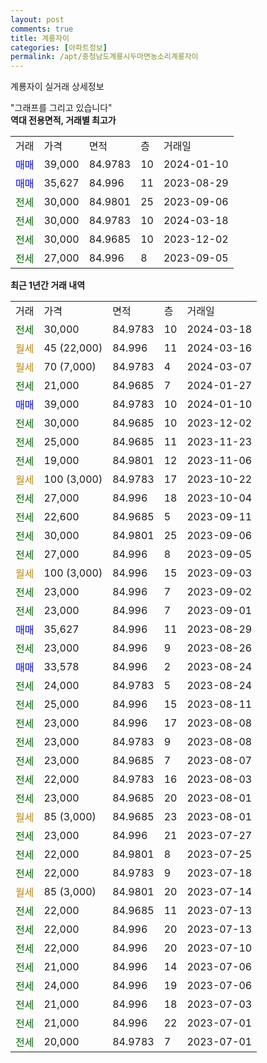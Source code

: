 ```yaml
---
layout: post
comments: true
title: 계룡자이
categories: [아파트정보]
permalink: /apt/충청남도계룡시두마면농소리계룡자이
---
```


계룡자이 실거래 상세정보

<script type="text/javascript">
  google.charts.load('current', {'packages':['line', 'corechart']});
  google.charts.setOnLoadCallback(drawChart);

  function drawChart() {
    var data = new google.visualization.DataTable();
    data.addColumn('date', '거래일');
    data.addColumn('number', "매매");
    data.addColumn('number', "전세");
    data.addColumn('number', "전매");

    data.addRows([[new Date(Date.parse("2024-03-18")), null, 30000, null], [new Date(Date.parse("2024-03-16")), null, null, null], [new Date(Date.parse("2024-03-07")), null, null, null], [new Date(Date.parse("2024-01-27")), null, 21000, null], [new Date(Date.parse("2024-01-10")), 39000, null, null], [new Date(Date.parse("2023-12-02")), null, 30000, null], [new Date(Date.parse("2023-11-23")), null, 25000, null], [new Date(Date.parse("2023-11-06")), null, 19000, null], [new Date(Date.parse("2023-10-22")), null, null, null], [new Date(Date.parse("2023-10-04")), null, 27000, null], [new Date(Date.parse("2023-09-11")), null, 22600, null], [new Date(Date.parse("2023-09-06")), null, 30000, null], [new Date(Date.parse("2023-09-05")), null, 27000, null], [new Date(Date.parse("2023-09-03")), null, null, null], [new Date(Date.parse("2023-09-02")), null, 23000, null], [new Date(Date.parse("2023-09-01")), null, 23000, null], [new Date(Date.parse("2023-08-29")), 35627, null, null], [new Date(Date.parse("2023-08-26")), null, 23000, null], [new Date(Date.parse("2023-08-24")), 33578, null, null], [new Date(Date.parse("2023-08-24")), null, 24000, null], [new Date(Date.parse("2023-08-11")), null, 25000, null], [new Date(Date.parse("2023-08-08")), null, 23000, null], [new Date(Date.parse("2023-08-08")), null, 23000, null], [new Date(Date.parse("2023-08-07")), null, 23000, null], [new Date(Date.parse("2023-08-03")), null, 22000, null], [new Date(Date.parse("2023-08-01")), null, 23000, null], [new Date(Date.parse("2023-08-01")), null, null, null], [new Date(Date.parse("2023-07-27")), null, 23000, null], [new Date(Date.parse("2023-07-25")), null, 22000, null], [new Date(Date.parse("2023-07-18")), null, 22000, null], [new Date(Date.parse("2023-07-14")), null, null, null], [new Date(Date.parse("2023-07-13")), null, 22000, null], [new Date(Date.parse("2023-07-13")), null, 22000, null], [new Date(Date.parse("2023-07-10")), null, 22000, null], [new Date(Date.parse("2023-07-06")), null, 21000, null], [new Date(Date.parse("2023-07-06")), null, 24000, null], [new Date(Date.parse("2023-07-03")), null, 21000, null], [new Date(Date.parse("2023-07-01")), null, 21000, null], [new Date(Date.parse("2023-07-01")), null, 20000, null]]);

    var options = {
      hAxis: {
        format: 'yyyy/MM/dd'
      },    
      lineWidth: 0,
      pointsVisible: true,    
      title: '최근 1년간 유형별 실거래가 분포',
      legend: { position: 'bottom' }
    };

    var formatter = new google.visualization.NumberFormat({pattern:'###,###'} );
    formatter.format(data, 1);
    formatter.format(data, 2);
    
    setTimeout(function() {
        var chart = new google.visualization.LineChart(document.getElementById('columnchart_material'));
        chart.draw(data, (options));
        document.getElementById('loading').style.display = 'none';
    }, 200);
  }
</script>


<div id="loading" style="z-index:20; display: block; margin-left: 0px">"그래프를 그리고 있습니다"</div>
<div id="columnchart_material" style="width: 95%; margin-left: 0px; display: block"></div>
<!-- contents start -->
<b>역대 전용면적, 거래별 최고가</b>
<table class="sortable">
    <tr>
      <td>거래</td>
      <td>가격</td>
      <td>면적</td>
      <td>층</td>
      <td>거래일</td>
    </tr>
        <tr>
          <td><a style="color: blue">매매</a></td>
          <td>39,000</td>
          <td>84.9783</td>
          <td>10</td>
          <td>2024-01-10</td>
        </tr>            <tr>
          <td><a style="color: blue">매매</a></td>
          <td>35,627</td>
          <td>84.996</td>
          <td>11</td>
          <td>2023-08-29</td>
        </tr>        
        <tr>
              <td><a style="color: darkgreen">전세</a></td>
              <td>30,000</td>
              <td>84.9801</td>
              <td>25</td>
              <td>2023-09-06</td>
            </tr>            <tr>
              <td><a style="color: darkgreen">전세</a></td>
              <td>30,000</td>
              <td>84.9783</td>
              <td>10</td>
              <td>2024-03-18</td>
            </tr>            <tr>
              <td><a style="color: darkgreen">전세</a></td>
              <td>30,000</td>
              <td>84.9685</td>
              <td>10</td>
              <td>2023-12-02</td>
            </tr>            <tr>
              <td><a style="color: darkgreen">전세</a></td>
              <td>27,000</td>
              <td>84.996</td>
              <td>8</td>
              <td>2023-09-05</td>
            </tr>        
    
</table>

<b>최근 1년간 거래 내역</b>

<table class="sortable">
    <tr>
      <td>거래</td>
      <td>가격</td>
      <td>면적</td>
      <td>층</td>
      <td>거래일</td>
    </tr>
    <tr>
      <td><a style="color: darkgreen">전세</a></td>
      <td>30,000</td>
      <td>84.9783</td>
      <td>10</td>
      <td>2024-03-18</td>
    </tr>          <tr>
      <td><a style="color: darkgoldenrod">월세</a></td>
      <td>45 (22,000)</td>
      <td>84.996</td>
      <td>11</td>
      <td>2024-03-16</td>
    </tr>          <tr>
      <td><a style="color: darkgoldenrod">월세</a></td>
      <td>70 (7,000)</td>
      <td>84.9783</td>
      <td>4</td>
      <td>2024-03-07</td>
    </tr>          <tr>
      <td><a style="color: darkgreen">전세</a></td>
      <td>21,000</td>
      <td>84.9685</td>
      <td>7</td>
      <td>2024-01-27</td>
    </tr>          <tr>
      <td><a style="color: blue">매매</a></td>
      <td>39,000</td>
      <td>84.9783</td>
      <td>10</td>
      <td>2024-01-10</td>
    </tr>          <tr>
      <td><a style="color: darkgreen">전세</a></td>
      <td>30,000</td>
      <td>84.9685</td>
      <td>10</td>
      <td>2023-12-02</td>
    </tr>          <tr>
      <td><a style="color: darkgreen">전세</a></td>
      <td>25,000</td>
      <td>84.9685</td>
      <td>11</td>
      <td>2023-11-23</td>
    </tr>          <tr>
      <td><a style="color: darkgreen">전세</a></td>
      <td>19,000</td>
      <td>84.9801</td>
      <td>12</td>
      <td>2023-11-06</td>
    </tr>          <tr>
      <td><a style="color: darkgoldenrod">월세</a></td>
      <td>100 (3,000)</td>
      <td>84.9783</td>
      <td>17</td>
      <td>2023-10-22</td>
    </tr>          <tr>
      <td><a style="color: darkgreen">전세</a></td>
      <td>27,000</td>
      <td>84.996</td>
      <td>18</td>
      <td>2023-10-04</td>
    </tr>          <tr>
      <td><a style="color: darkgreen">전세</a></td>
      <td>22,600</td>
      <td>84.9685</td>
      <td>5</td>
      <td>2023-09-11</td>
    </tr>          <tr>
      <td><a style="color: darkgreen">전세</a></td>
      <td>30,000</td>
      <td>84.9801</td>
      <td>25</td>
      <td>2023-09-06</td>
    </tr>          <tr>
      <td><a style="color: darkgreen">전세</a></td>
      <td>27,000</td>
      <td>84.996</td>
      <td>8</td>
      <td>2023-09-05</td>
    </tr>          <tr>
      <td><a style="color: darkgoldenrod">월세</a></td>
      <td>100 (3,000)</td>
      <td>84.996</td>
      <td>15</td>
      <td>2023-09-03</td>
    </tr>          <tr>
      <td><a style="color: darkgreen">전세</a></td>
      <td>23,000</td>
      <td>84.996</td>
      <td>7</td>
      <td>2023-09-02</td>
    </tr>          <tr>
      <td><a style="color: darkgreen">전세</a></td>
      <td>23,000</td>
      <td>84.996</td>
      <td>7</td>
      <td>2023-09-01</td>
    </tr>          <tr>
      <td><a style="color: blue">매매</a></td>
      <td>35,627</td>
      <td>84.996</td>
      <td>11</td>
      <td>2023-08-29</td>
    </tr>          <tr>
      <td><a style="color: darkgreen">전세</a></td>
      <td>23,000</td>
      <td>84.996</td>
      <td>9</td>
      <td>2023-08-26</td>
    </tr>          <tr>
      <td><a style="color: blue">매매</a></td>
      <td>33,578</td>
      <td>84.996</td>
      <td>2</td>
      <td>2023-08-24</td>
    </tr>          <tr>
      <td><a style="color: darkgreen">전세</a></td>
      <td>24,000</td>
      <td>84.9783</td>
      <td>5</td>
      <td>2023-08-24</td>
    </tr>          <tr>
      <td><a style="color: darkgreen">전세</a></td>
      <td>25,000</td>
      <td>84.996</td>
      <td>15</td>
      <td>2023-08-11</td>
    </tr>          <tr>
      <td><a style="color: darkgreen">전세</a></td>
      <td>23,000</td>
      <td>84.996</td>
      <td>17</td>
      <td>2023-08-08</td>
    </tr>          <tr>
      <td><a style="color: darkgreen">전세</a></td>
      <td>23,000</td>
      <td>84.9783</td>
      <td>9</td>
      <td>2023-08-08</td>
    </tr>          <tr>
      <td><a style="color: darkgreen">전세</a></td>
      <td>23,000</td>
      <td>84.9685</td>
      <td>7</td>
      <td>2023-08-07</td>
    </tr>          <tr>
      <td><a style="color: darkgreen">전세</a></td>
      <td>22,000</td>
      <td>84.9783</td>
      <td>16</td>
      <td>2023-08-03</td>
    </tr>          <tr>
      <td><a style="color: darkgreen">전세</a></td>
      <td>23,000</td>
      <td>84.9685</td>
      <td>20</td>
      <td>2023-08-01</td>
    </tr>          <tr>
      <td><a style="color: darkgoldenrod">월세</a></td>
      <td>85 (3,000)</td>
      <td>84.9685</td>
      <td>23</td>
      <td>2023-08-01</td>
    </tr>          <tr>
      <td><a style="color: darkgreen">전세</a></td>
      <td>23,000</td>
      <td>84.996</td>
      <td>21</td>
      <td>2023-07-27</td>
    </tr>          <tr>
      <td><a style="color: darkgreen">전세</a></td>
      <td>22,000</td>
      <td>84.9801</td>
      <td>8</td>
      <td>2023-07-25</td>
    </tr>          <tr>
      <td><a style="color: darkgreen">전세</a></td>
      <td>22,000</td>
      <td>84.9783</td>
      <td>9</td>
      <td>2023-07-18</td>
    </tr>          <tr>
      <td><a style="color: darkgoldenrod">월세</a></td>
      <td>85 (3,000)</td>
      <td>84.9801</td>
      <td>20</td>
      <td>2023-07-14</td>
    </tr>          <tr>
      <td><a style="color: darkgreen">전세</a></td>
      <td>22,000</td>
      <td>84.9685</td>
      <td>11</td>
      <td>2023-07-13</td>
    </tr>          <tr>
      <td><a style="color: darkgreen">전세</a></td>
      <td>22,000</td>
      <td>84.996</td>
      <td>20</td>
      <td>2023-07-13</td>
    </tr>          <tr>
      <td><a style="color: darkgreen">전세</a></td>
      <td>22,000</td>
      <td>84.996</td>
      <td>20</td>
      <td>2023-07-10</td>
    </tr>          <tr>
      <td><a style="color: darkgreen">전세</a></td>
      <td>21,000</td>
      <td>84.996</td>
      <td>14</td>
      <td>2023-07-06</td>
    </tr>          <tr>
      <td><a style="color: darkgreen">전세</a></td>
      <td>24,000</td>
      <td>84.996</td>
      <td>19</td>
      <td>2023-07-06</td>
    </tr>          <tr>
      <td><a style="color: darkgreen">전세</a></td>
      <td>21,000</td>
      <td>84.996</td>
      <td>18</td>
      <td>2023-07-03</td>
    </tr>          <tr>
      <td><a style="color: darkgreen">전세</a></td>
      <td>21,000</td>
      <td>84.996</td>
      <td>22</td>
      <td>2023-07-01</td>
    </tr>          <tr>
      <td><a style="color: darkgreen">전세</a></td>
      <td>20,000</td>
      <td>84.9783</td>
      <td>7</td>
      <td>2023-07-01</td>
    </tr>      </table>
<!-- contents end -->    

